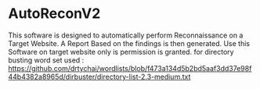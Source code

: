 # AutoReconV2
This software is designed to automatically perform Reconnaissance on a Target Website. A Report Based on the findings is then generated. Use this Software on target website only is permission is granted.
for directory busting word set used : https://github.com/drtychai/wordlists/blob/f473a134d5b2bd5aaf3dd37e98f44b4382a8965d/dirbuster/directory-list-2.3-medium.txt
